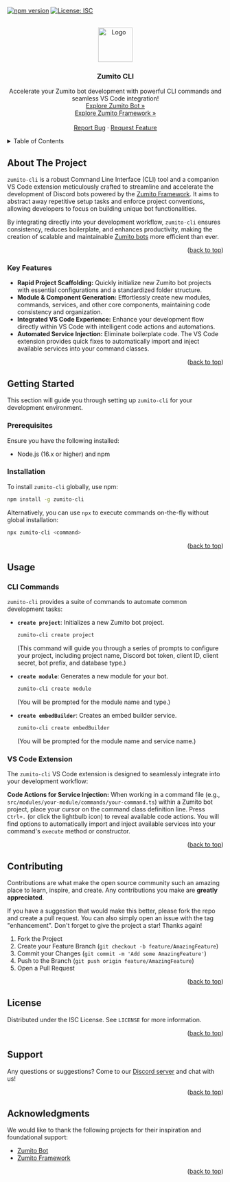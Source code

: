 <a name="readme-top"></a>

<!-- PROJECT SHIELDS -->
[![npm version](https://img.shields.io/npm/v/zumito-cli?style=for-the-badge)](https://www.npmjs.com/package/zumito-cli)
[![License: ISC](https://img.shields.io/badge/License-ISC-blue.svg?style=for-the-badge)](https://opensource.org/licenses/ISC)

<!-- PROJECT LOGO -->
<br />
<div align="center">
  <a href="https://github.com/ZumitoTeam/zumito-cli">
    <img src="https://media.discordapp.net/attachments/964297459327184906/1066399583896342649/d05ce5c0de25fd9afb4f5492f31f21fe.png" alt="Logo" width="80" height="80"/>
  </a>

  <h3 align="center">Zumito CLI</h3>

  <p align="center">
    Accelerate your Zumito bot development with powerful CLI commands and seamless VS Code integration!
    <br />
    <a href="https://github.com/ZumitoTeam/zumito-bot">Explore Zumito Bot »</a>
    <br />
    <a href="https://github.com/ZumitoTeam/zumito-framework">Explore Zumito Framework »</a>
    <br />
    <br />
    <a href="https://github.com/ZumitoTeam/zumito-cli/issues">Report Bug</a>
    ·
    <a href="https://github.com/ZumitoTeam/zumito-cli/issues">Request Feature</a>
  </p>
</div>


<!-- TABLE OF CONTENTS -->
<details>
  <summary>Table of Contents</summary>
  <ol>
    <li>
      <a href="#about-the-project">About The Project</a>
      <ul>
        <li><a href="#key-features">Key Features</a></li>
      </ul>
    </li>
    <li>
      <a href="#getting-started">Getting Started</a>
      <ul>
        <li><a href="#prerequisites">Prerequisites</a></li>
        <li><a href="#installation">Installation</a></li>
      </ul>
    </li>
    <li><a href="#usage">Usage</a></li>
    <li><a href="#contributing">Contributing</a></li>
    <li><a href="#license">License</a></li>
    <li><a href="#support">Support</a></li>
    <li><a href="#acknowledgments">Acknowledgments</a></li>
  </ol>
</details>


<!-- ABOUT THE PROJECT -->
## About The Project

`zumito-cli` is a robust Command Line Interface (CLI) tool and a companion VS Code extension meticulously crafted to streamline and accelerate the development of Discord bots powered by the [Zumito Framework](https://github.com/ZumitoTeam/zumito-framework). It aims to abstract away repetitive setup tasks and enforce project conventions, allowing developers to focus on building unique bot functionalities.

By integrating directly into your development workflow, `zumito-cli` ensures consistency, reduces boilerplate, and enhances productivity, making the creation of scalable and maintainable [Zumito bots](https://github.com/ZumitoTeam/zumito-bot) more efficient than ever.

<p align="right">(<a href="#readme-top">back to top</a>)</p>


### Key Features

*   **Rapid Project Scaffolding:** Quickly initialize new Zumito bot projects with essential configurations and a standardized folder structure.
*   **Module & Component Generation:** Effortlessly create new modules, commands, services, and other core components, maintaining code consistency and organization.
*   **Integrated VS Code Experience:** Enhance your development flow directly within VS Code with intelligent code actions and automations.
*   **Automated Service Injection:** Eliminate boilerplate code. The VS Code extension provides quick fixes to automatically import and inject available services into your command classes.

<p align="right">(<a href="#readme-top">back to top</a>)</p>


<!-- GETTING STARTED -->
## Getting Started

This section will guide you through setting up `zumito-cli` for your development environment.

### Prerequisites

Ensure you have the following installed:
*   Node.js (16.x or higher) and npm

### Installation

To install `zumito-cli` globally, use npm:

```bash
npm install -g zumito-cli
```

Alternatively, you can use `npx` to execute commands on-the-fly without global installation:

```bash
npx zumito-cli <command>
```

<p align="right">(<a href="#readme-top">back to top</a>)</p>


<!-- USAGE EXAMPLES -->
## Usage

### CLI Commands

`zumito-cli` provides a suite of commands to automate common development tasks:

*   **`create project`**: Initializes a new Zumito bot project.
    ```bash
    zumito-cli create project
    ```
    (This command will guide you through a series of prompts to configure your project, including project name, Discord bot token, client ID, client secret, bot prefix, and database type.)

*   **`create module`**: Generates a new module for your bot.
    ```bash
    zumito-cli create module
    ```
    (You will be prompted for the module name and type.)

*   **`create embedBuilder`**: Creates an embed builder service.
    ```bash
    zumito-cli create embedBuilder
    ```
    (You will be prompted for the module name and service name.)

### VS Code Extension

The `zumito-cli` VS Code extension is designed to seamlessly integrate into your development workflow:

**Code Actions for Service Injection:**
When working in a command file (e.g., `src/modules/your-module/commands/your-command.ts`) within a Zumito bot project, place your cursor on the command class definition line. Press `Ctrl+.` (or click the lightbulb icon) to reveal available code actions. You will find options to automatically import and inject available services into your command's `execute` method or constructor.

<p align="right">(<a href="#readme-top">back to top</a>)</p>


<!-- CONTRIBUTING -->
## Contributing

Contributions are what make the open source community such an amazing place to learn, inspire, and create. Any contributions you make are **greatly appreciated**.

If you have a suggestion that would make this better, please fork the repo and create a pull request. You can also simply open an issue with the tag "enhancement".
Don't forget to give the project a star! Thanks again!

1. Fork the Project
2. Create your Feature Branch (`git checkout -b feature/AmazingFeature`)
3. Commit your Changes (`git commit -m 'Add some AmazingFeature'`)
4. Push to the Branch (`git push origin feature/AmazingFeature`)
5. Open a Pull Request

<p align="right">(<a href="#readme-top">back to top</a>)</p>


<!-- LICENSE -->
## License

Distributed under the ISC License. See `LICENSE` for more information.

<p align="right">(<a href="#readme-top">back to top</a>)</p>


<!-- SUPPORT -->
## Support

Any questions or suggestions? Come to our [Discord server](https://discord.gg/EwEhgKCmSy) and chat with us!

<p align="right">(<a href="#readme-top">back to top</a>)</p>


<!-- ACKNOWLEDGMENTS -->
## Acknowledgments

We would like to thank the following projects for their inspiration and foundational support:

*   [Zumito Bot](https://github.com/ZumitoTeam/zumito-bot)
*   [Zumito Framework](https://github.com/ZumitoTeam/zumito-framework)

<p align="right">(<a href="#readme-top">back to top</a>)</p>